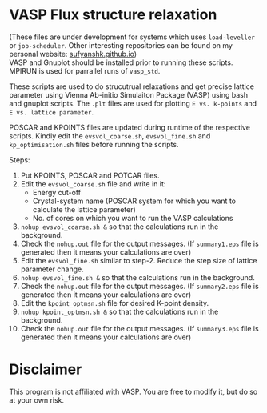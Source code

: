 # VASP Flux structure relaxation
(These files are under development for systems which uses `load-leveller` or `job-scheduler`. Other interesting repositories can be found on my personal website: <a href="https://sufyanshk.github.io/">sufyanshk.github.io</a>)    
VASP and Gnuplot should be installed prior to running these scripts.
MPIRUN is used for parrallel runs of `vasp_std`.

These scripts are used to do strucutrual relaxations and get precise lattice parameter using Vienna Ab-initio Simulaiton Package (VASP) using bash and gnuplot scripts. The `.plt` files are used for plotting `E vs. k-points` and `E vs. lattice parameter`.

POSCAR and KPOINTS files are updated during runtime of the respective scripts. Kindly edit the `evsvol_coarse.sh`, `evsvol_fine.sh` and `kp_optimisation.sh` files before running the scripts.

Steps:
1. Put KPOINTS, POSCAR and POTCAR files.
2. Edit the `evsvol_coarse.sh` file and write in it:
	* Energy cut-off
	* Crystal-system name (POSCAR system for which you want to calculate the lattice parameter)
	* No. of cores on which you want to run the VASP calculations
3. `nohup evsvol_coarse.sh &` so that the calculations run in the background.
4. Check the `nohup.out` file for the output messages. (If `summary1.eps` file is generated then it means your calculations are over)
5. Edit the `evsvol_fine.sh` similar to step-2. Reduce the step size of lattice parameter change.
6. `nohup evsvol_fine.sh &` so that the calculations run in the background.
7. Check the `nohup.out` file for the output messages. (If `summary2.eps` file is generated then it means your calculations are over)
8. Edit the `kpoint_optmsn.sh` file for desired K-point density.
9. `nohup kpoint_optmsn.sh &` so that the calculations run in the background.
10. Check the `nohup.out` file for the output messages. (If `summary3.eps` file is generated then it means your calculations are over)

# Disclaimer
This program is not affiliated with VASP.
You are free to modify it, but do so at your own risk.

